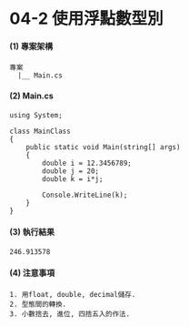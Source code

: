# 04-2 使用浮點數型別

#### (1) 專案架構 

```
專案
  |__ Main.cs
```


#### (2) Main.cs

```
using System;

class MainClass 
{
    public static void Main(string[] args)
    {
        double i = 12.3456789;
        double j = 20;
        double k = i*j;
        
        Console.WriteLine(k);
    }    
}
```

#### (3) 執行結果

```
246.913578
```


#### (4) 注意事項
```
1. 用float, double, decimal儲存.
2. 型態間的轉換.
3. 小數捨去, 進位, 四捨五入的作法. 
```
